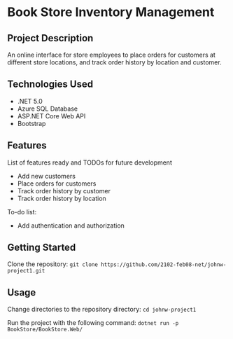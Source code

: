 # Book Store Inventory Management

## Project Description

An online interface for store employees to place orders for customers at different store locations, and track order history by location and customer.

## Technologies Used

* .NET 5.0
* Azure SQL Database
* ASP.NET Core Web API
* Bootstrap

## Features

List of features ready and TODOs for future development
* Add new customers
* Place orders for customers
* Track order history by customer
* Track order history by location

To-do list:
* Add authentication and authorization

## Getting Started
Clone the repository:
`git clone https://github.com/2102-feb08-net/johnw-project1.git`

## Usage

Change directories to the repository directory:
`cd johnw-project1`

Run the project with the following command:
`dotnet run -p BookStore/BookStore.Web/`
